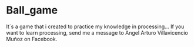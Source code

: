 # Ball_game
It´s a game that i created to practice my knowledge in processing...
If you want to learn processing, send me a message to Angel Arturo Villavicencio Muñoz on Facebook.
